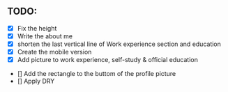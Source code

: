 ## TODO:

- [x] Fix the height
- [x] Write the about me
- [x] shorten the last vertical line of Work experience section and education
- [x] Create the mobile version
- [x] Add picture to work experience, self-study & official education
- [] Add the rectangle to the buttom of the profile picture
- [] Apply DRY
